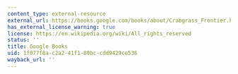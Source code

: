 ```yaml
---
content_type: external-resource
external_url: https://books.google.com/books/about/Crabgrass_Frontier.html?id=lwave_qPlYUC
has_external_license_warning: true
license: https://en.wikipedia.org/wiki/All_rights_reserved
status: ''
title: Google Books
uid: 1f077f8a-c2a2-41f1-80bc-cdd9429ce536
wayback_url: ''
---
```

